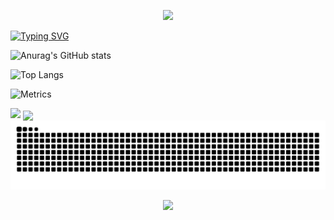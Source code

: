 <p align="center">
<img src="https://capsule-render.vercel.app/api?type=waving&color=timeGradient&height=300&&section=header&text=HI!!!LOOK_HERE!!!&fontSize=90&fontAlign=50&fontAlignY=30&desc=I_AM_LAWRENCE!&descAlign=50&descSize=30&descAlignY=60&animation=twinkling" />
</p>

[![Typing SVG](https://readme-typing-svg.demolab.com?font=Fira+Code&weight=500&pause=1000&color=5D17F7&background=FFFFFF00&center=true%C2%A0%E7%9C%9F&vCenter=false%C2%A0%E5%81%87&repeat=true%C2%A0%E7%9C%9F&random=false%C2%A0%E5%81%87&width=435&lines=MY+NAME+IS+HongHui+Zhang;Welcome+To+My+GitHub)](https://git.io/typing-svg)

![Anurag's GitHub stats](https://github-readme-stats.vercel.app/api?username=TiramisuQiao)

![Top Langs](https://github-readme-stats.vercel.app/api/top-langs/?username=TiramisuQiao)

![Metrics](https://metrics.lecoq.io/TiramisuQiao?template=classic&base=header%2C%20activity%2C%20community%2C%20repositories%2C%20metadata&base.indepth=false&base.hireable=false&base.skip=false&config.timezone=Asia%2FShanghai)


<img width="800" src="https://github-readme-activity-graph.vercel.app/graph?username=TiramisuQiao&theme=github-compact&hide_border=true&area=true" />

<img align="center" src="https://skillicons.dev/icons?i=anaconda,c,cpp,git,github,gmail,ai,linux,md,powershell,pycharm,py,pytorch,ubuntu,vscode&theme=light" />

<picture>
  <source media="(prefers-color-scheme: dark)" srcset="https://raw.githubusercontent.com/TiramisuQiao/TiramisuQiao/refs/heads/output/github-contribution-grid-snake-dark.svg">
  <source media="(prefers-color-scheme: light)" srcset="https://raw.githubusercontent.com/TiramisuQiao/TiramisuQiao/output/github-contribution-grid-snake.svg">
  <img alt="github contribution grid snake animation" src="https://raw.githubusercontent.com/TiramisuQiao/TiramisuQiao/output/github-contribution-grid-snake.svg">
</picture>

<p align="center">
<img src="https://capsule-render.vercel.app/api?type=waving&color=timeGradient&height=300&&section=footer&text=THE_END&fontSize=90&fontAlign=50&fontAlignY=70&desc=HOPE_YOU_WELL&descAlign=50&descSize=30&descAlignY=40&animation=twinkling" />
</p>












<!---
gamefreshman/gamefreshman is a ✨ special ✨ repository because its `README.md` (this file) appears on your GitHub profile.
You can click the Preview link to take a look at your changes.
--->
